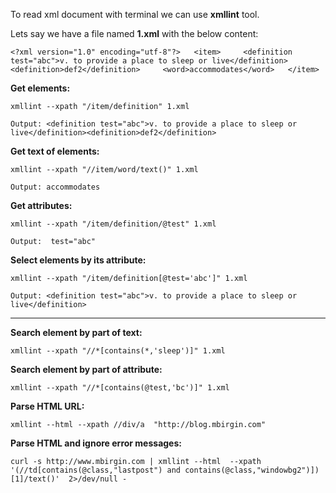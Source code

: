 To read xml document with terminal we can use **xmllint** tool.

Lets say we have a file named **1.xml** with the below content:

`<?xml version="1.0" encoding="utf-8"?>  
<item>  
  <definition test="abc">v. to provide a place to sleep or live</definition>  
  <definition>def2</definition>  
  <word>accommodates</word>  
</item>`

**Get elements:**

`xmllint --xpath "/item/definition" 1.xml`

`Output: <definition test="abc">v. to provide a place to sleep or live</definition><definition>def2</definition>`

**Get text of elements:**

`xmllint --xpath "//item/word/text()" 1.xml`

`Output: accommodates`

**Get attributes:**

`xmllint --xpath "/item/definition/@test" 1.xml`

`Output:  test="abc"`

**Select elements by its attribute:**

`xmllint --xpath "/item/definition[@test='abc']" 1.xml`

`Output: <definition test="abc">v. to provide a place to sleep or live</definition>`

---

**Search element by part of text:**

`xmllint --xpath "//*[contains(*,'sleep')]" 1.xml`

**Search element by part of attribute:**

`xmllint --xpath "//*[contains(@test,'bc')]" 1.xml`

**Parse HTML URL:**

`xmllint --html --xpath //div/a  "http://blog.mbirgin.com"`

**Parse HTML and ignore error messages:** 

`curl -s http://www.mbirgin.com | xmllint --html  --xpath '(//td[contains(@class,"lastpost") and contains(@class,"windowbg2")])[1]/text()'  2>/dev/null -`
